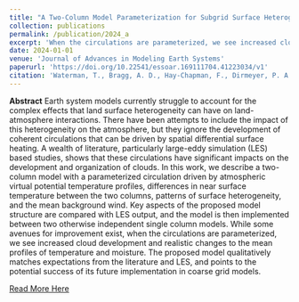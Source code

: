```yaml
---
title: "A Two-Column Model Parameterization for Subgrid Surface Heterogeneity Driven Circulations"
collection: publications
permalink: /publication/2024_a
excerpt: 'When the circulations are parameterized, we see increased cloud development and realistic changes to the mean profiles of temperature and moisture. The proposed model qualitatively matches expectations from the literature and LES, and points to the potential success of its future implementation in coarse grid models.'
date: 2024-01-01
venue: 'Journal of Advances in Modeling Earth Systems'
paperurl: 'https://doi.org/10.22541/essoar.169111704.41223034/v1'
citation: 'Waterman, T., Bragg, A. D., Hay‐Chapman, F., Dirmeyer, P. A., Fowler, M. D., Simon, J., & Chaney, N. (2024). A two‐column model parameterization for subgrid surface heterogeneity driven circulations. Journal of Advances in Modeling Earth Systems, 16, e2023MS003936. https://doi.org/10.1029/2023MS003936'
---
```

**Abstract**
Earth system models currently struggle to account for the complex effects that land surface heterogeneity can have on land-atmosphere interactions. There have been attempts to include the impact of this heterogeneity on the atmosphere, but they ignore the development of coherent circulations that can be driven by spatial differential surface heating. A wealth of literature, particularly large-eddy simulation (LES) based studies, shows that these circulations have significant impacts on the development and organization of clouds. In this work, we describe a two-column model with a parameterized circulation driven by atmospheric virtual potential temperature profiles, differences in near surface temperature between the two columns, patterns of surface heterogeneity, and the mean background wind. Key aspects of the proposed model structure are compared with LES output, and the model is then implemented between two otherwise independent single column models. While some avenues for improvement exist, when the circulations are parameterized, we see increased cloud development and realistic changes to the mean profiles of temperature and moisture. The proposed model qualitatively matches expectations from the literature and LES, and points to the potential success of its future implementation in coarse grid models.

[Read More Here](https://doi.org/10.1029/2023MS003936)
